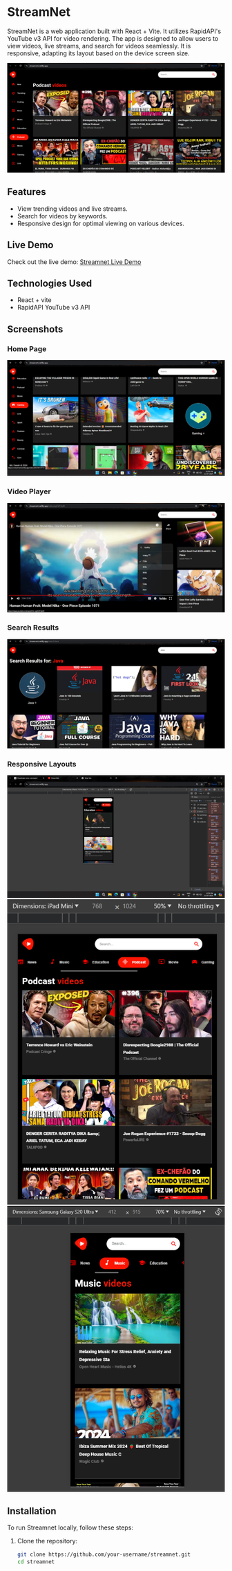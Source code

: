 # StreamNet

StreamNet is a web application built with React + Vite. It utilizes RapidAPI's YouTube v3 API for video rendering. The app is designed to allow users to view videos, live streams, and search for videos seamlessly. It is responsive, adapting its layout based on the device screen size.

![Streamnet Screenshot](./Screenshots/Streamnet.png)

## Features

- View trending videos and live streams.
- Search for videos by keywords.
- Responsive design for optimal viewing on various devices.

## Live Demo

Check out the live demo: [Streamnet Live Demo](https://streamnet.netlify.app)

## Technologies Used

- React + vite
- RapidAPI YouTube v3 API

## Screenshots

### Home Page
![Home Page Screenshot](./Screenshots/Home.png)

### Video Player
![Video Player Screenshot](./Screenshots/VideoPlayer.png)

### Search Results
![Search Results Screenshot](./Screenshots/Searchresults.png)

### Responsive Layouts
![Iphone](./Screenshots/Iphone.png)
![Ipad](./Screenshots/Ipad.png)
![Samsung Mobile](./Screenshots/Samsung.png)


## Installation

To run Streamnet locally, follow these steps:

1. Clone the repository:
   ```bash
   git clone https://github.com/your-username/streamnet.git
   cd streamnet
